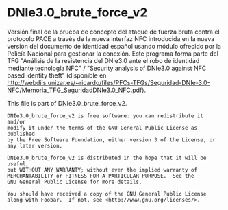 # DNIe3.0_brute_force_v2
Versión final de la prueba de concepto del ataque de fuerza bruta 
contra el protocolo PACE a través de la nueva interfaz NFC introducida 
en la nueva versión del documento de identidad español usando módulo 
ofrecido por la Policía Nacional para gestionar la conexión.
Este programa forma parte del TFG "Análisis de la resistencia del DNIe3.0
ante el robo de identidad mediante tecnología NFC" / "Security analysis of
DNIe3.0 against NFC based identity theft" (disponible en 
http://webdiis.unizar.es/~ricardo/files/PFCs-TFGs/Seguridad-DNIe-3.0-NFC/Memoria_TFG_SeguridadDNIe3.0_NFC.pdf).


This file is part of DNIe3.0_brute_force_v2.

    DNIe3.0_brute_force_v2 is free software: you can redistribute it and/or 
    modify it under the terms of the GNU General Public License as published 
    by the Free Software Foundation, either version 3 of the License, or
    any later version.

    DNIe3.0_brute_force_v2 is distributed in the hope that it will be useful,
    but WITHOUT ANY WARRANTY; without even the implied warranty of
    MERCHANTABILITY or FITNESS FOR A PARTICULAR PURPOSE.  See the
    GNU General Public License for more details.

    You should have received a copy of the GNU General Public License
    along with Foobar.  If not, see <http://www.gnu.org/licenses/>.
